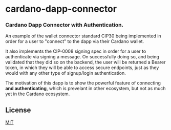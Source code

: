 # cardano-dapp-connector

### Cardano Dapp Connector with Authentication.

An example of the wallet connector standard CIP30 being implemented in order for a user to "connect" to the dapp via their Cardano wallet.

It also implements the CIP-0008 signing spec in order for a user to authenticate via signing a message. On successfully doing so, and being validated that they did so on the backend, the user will be returned a Bearer token, in which they will be able to access secure endpoints, just as they would with any other type of signup/login authentication.

The motivation of this dapp is to show the powerful feature of connecting **and authenticating**, which is prevelant in other ecosystem, but not as much yet in the Cardano ecosystem.

## License
[MIT](https://choosealicense.com/licenses/mit/)